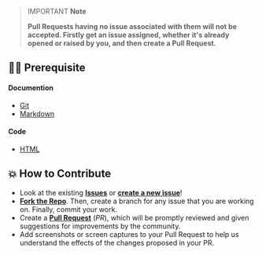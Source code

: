 > IMPORTANT **Note**
>
> **Pull Requests having no issue associated with them will not be accepted. Firstly get an issue assigned, whether it's already opened or raised by you, and then create a Pull Request.**

## 👨‍💻 Prerequisite

#### Documention

- [Git](https://git-scm.com/)
- [Markdown](https://www.markdownguide.org/basic-syntax/)

#### Code

- [HTML](https://www.w3schools.com/html/)

## 💥 How to Contribute

- Look at the existing [**Issues**](https://github.com/Pradumnasaraf/Snippets/issues) or [**create a new issue**](https://github.com/Pradumnasaraf/Snippets/issues/new/choose)!
- [**Fork the Repo**](https://github.com/Pradumnasaraf/Snippets/fork). Then, create a branch for any issue that you are working on. Finally, commit your work.
- Create a **[Pull Request](https://github.com/Pradumnasaraf/Snippets)** (_PR_), which will be promptly reviewed and given suggestions for improvements by the community.
- Add screenshots or screen captures to your Pull Request to help us understand the effects of the changes proposed in your PR.
